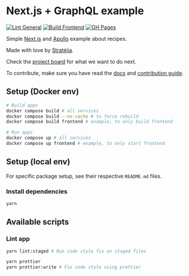 # Next.js + GraphQL example

[![Lint General](https://github.com/Stratejia/nextjs-graphql-example/actions/workflows/lint-general.yml/badge.svg)](https://github.com/Stratejia/nextjs-graphql-example/actions/workflows/lint-general.yml)
[![Build Frontend](https://github.com/Stratejia/nextjs-graphql-example/actions/workflows/build-frontend.yml/badge.svg)](https://github.com/Stratejia/nextjs-graphql-example/actions/workflows/build-frontend.yml)
[![GH Pages](https://github.com/Stratejia/nextjs-graphql-example/actions/workflows/pages/pages-build-deployment/badge.svg)](https://github.com/Stratejia/nextjs-graphql-example/actions/workflows/pages/pages-build-deployment)

Simple [Next.js](https://v3.nuxtjs.org/) and [Apollo](https://www.apollographql.com/) example about recipes.

Made with love by [Stratéjia](https://www.stratejia.ca/).

Check the
[project board](<[https://github.com/orgs/Rock-n-Prog/projects/1](https://github.com/orgs/Stratejia/projects/2/views/1)>)
for what we want to do next.

To contribute, make sure you have read the [docs](https://stratejia.github.io/nextjs-graphql-example) and
[contribution guide](CONTRIBUTING.md).

## Setup (Docker env)

```bash
# Build apps
docker compose build # all services
docker compose build --no-cache # to force rebuild
docker compose build frontend # example, to only build frontend

# Run apps
docker compose up # all services
docker compose up frontend # example, to only start frontend
```

## Setup (local env)

For specific package setup, see their respective `README.md` files.

### Install dependencies

```bash
yarn
```

## Available scripts

### Lint app

```bash
yarn lint:staged # Run code style fix on staged files

yarn prettier
yarn prettier:write # Fix code style using prettier
```
